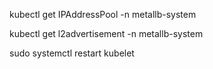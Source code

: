 kubectl get IPAddressPool -n metallb-system

kubectl get l2advertisement -n metallb-system

sudo systemctl restart kubelet
